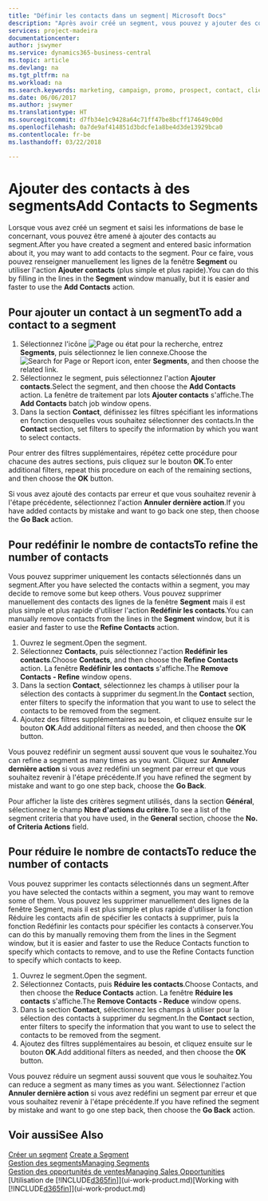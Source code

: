 ```yaml
---
title: "Définir les contacts dans un segment| Microsoft Docs"
description: "Après avoir créé un segment, vous pouvez y ajouter des contacts, par exemple, dans le cadre d'une campagne marketing visant des clients particuliers."
services: project-madeira
documentationcenter: 
author: jswymer
ms.service: dynamics365-business-central
ms.topic: article
ms.devlang: na
ms.tgt_pltfrm: na
ms.workload: na
ms.search.keywords: marketing, campaign, promo, prospect, contact, client, customer
ms.date: 06/06/2017
ms.author: jswymer
ms.translationtype: HT
ms.sourcegitcommit: d7fb34e1c9428a64c71ff47be8bcff174649c00d
ms.openlocfilehash: 0a7de9af414851d3bdcfe1a8be4d3de13929bca0
ms.contentlocale: fr-be
ms.lasthandoff: 03/22/2018

---
```

# <a name="add-contacts-to-segments"></a><span data-ttu-id="31ec4-103">Ajouter des contacts à des segments</span><span class="sxs-lookup"><span data-stu-id="31ec4-103">Add Contacts to Segments</span></span>
<span data-ttu-id="31ec4-104">Lorsque vous avez créé un segment et saisi les informations de base le concernant, vous pouvez être amené à ajouter des contacts au segment.</span><span class="sxs-lookup"><span data-stu-id="31ec4-104">After you have created a segment and entered basic information about it, you may want to add contacts to the segment.</span></span> <span data-ttu-id="31ec4-105">Pour ce faire, vous pouvez renseigner manuellement les lignes de la fenêtre **Segment** ou utiliser l'action **Ajouter contacts** (plus simple et plus rapide).</span><span class="sxs-lookup"><span data-stu-id="31ec4-105">You can do this by filling in the lines in the **Segment** window manually, but it is easier and faster to use the **Add Contacts** action.</span></span>

## <a name="to-add-a-contact-to-a-segment"></a><span data-ttu-id="31ec4-106">Pour ajouter un contact à un segment</span><span class="sxs-lookup"><span data-stu-id="31ec4-106">To add a contact to a segment</span></span>
1. <span data-ttu-id="31ec4-107">Sélectionnez l'icône ![Page ou état pour la recherche](media/ui-search/search_small.png "Page ou état pour la recherche"), entrez **Segments**, puis sélectionnez le lien connexe.</span><span class="sxs-lookup"><span data-stu-id="31ec4-107">Choose the ![Search for Page or Report](media/ui-search/search_small.png "Search for Page or Report icon") icon, enter **Segments**, and then choose the related link.</span></span>  
2. <span data-ttu-id="31ec4-108">Sélectionnez le segment, puis sélectionnez l'action **Ajouter contacts**.</span><span class="sxs-lookup"><span data-stu-id="31ec4-108">Select the segment, and then choose the **Add Contacts** action.</span></span> <span data-ttu-id="31ec4-109">La fenêtre de traitement par lots **Ajouter contacts** s'affiche.</span><span class="sxs-lookup"><span data-stu-id="31ec4-109">The **Add Contacts** batch job window opens.</span></span>
3. <span data-ttu-id="31ec4-110">Dans la section **Contact**, définissez les filtres spécifiant les informations en fonction desquelles vous souhaitez sélectionner des contacts.</span><span class="sxs-lookup"><span data-stu-id="31ec4-110">In the **Contact** section, set filters to specify the information by which you want to select contacts.</span></span>

<span data-ttu-id="31ec4-111">Pour entrer des filtres supplémentaires, répétez cette procédure pour chacune des autres sections, puis cliquez sur le bouton **OK**.</span><span class="sxs-lookup"><span data-stu-id="31ec4-111">To enter additional filters, repeat this procedure on each of the remaining sections, and then choose the **OK** button.</span></span>

<span data-ttu-id="31ec4-112">Si vous avez ajouté des contacts par erreur et que vous souhaitez revenir à l'étape précédente, sélectionnez l'action **Annuler dernière action**.</span><span class="sxs-lookup"><span data-stu-id="31ec4-112">If you have added contacts by mistake and want to go back one step, then choose the **Go Back** action.</span></span>

## <a name="to-refine-the-number-of-contacts"></a><span data-ttu-id="31ec4-113">Pour redéfinir le nombre de contacts</span><span class="sxs-lookup"><span data-stu-id="31ec4-113">To refine the number of contacts</span></span>
<span data-ttu-id="31ec4-114">Vous pouvez supprimer uniquement les contacts sélectionnés dans un segment.</span><span class="sxs-lookup"><span data-stu-id="31ec4-114">After you have selected the contacts within a segment, you may decide to remove some but keep others.</span></span> <span data-ttu-id="31ec4-115">Vous pouvez supprimer manuellement des contacts des lignes de la fenêtre **Segment** mais il est plus simple et plus rapide d'utiliser l'action **Redéfinir les contacts**.</span><span class="sxs-lookup"><span data-stu-id="31ec4-115">You can manually remove contacts from the lines in the **Segment** window, but it is easier and faster to use the **Refine Contacts** action.</span></span>

1. <span data-ttu-id="31ec4-116">Ouvrez le segment.</span><span class="sxs-lookup"><span data-stu-id="31ec4-116">Open the segment.</span></span>
2. <span data-ttu-id="31ec4-117">Sélectionnez **Contacts**, puis sélectionnez l'action **Redéfinir les contacts**.</span><span class="sxs-lookup"><span data-stu-id="31ec4-117">Choose **Contacts**, and then choose the **Refine Contacts** action.</span></span> <span data-ttu-id="31ec4-118">La fenêtre **Redéfinir les contacts** s'affiche.</span><span class="sxs-lookup"><span data-stu-id="31ec4-118">The **Remove Contacts - Refine** window opens.</span></span>
3. <span data-ttu-id="31ec4-119">Dans la section **Contact**, sélectionnez les champs à utiliser pour la sélection des contacts à supprimer du segment.</span><span class="sxs-lookup"><span data-stu-id="31ec4-119">In the **Contact** section, enter filters to specify the information that you want to use to select the contacts to be removed from the segment.</span></span>
4. <span data-ttu-id="31ec4-120">Ajoutez des filtres supplémentaires au besoin, et cliquez ensuite sur le bouton **OK**.</span><span class="sxs-lookup"><span data-stu-id="31ec4-120">Add additional filters as needed, and then choose the **OK** button.</span></span>

<span data-ttu-id="31ec4-121">Vous pouvez redéfinir un segment aussi souvent que vous le souhaitez.</span><span class="sxs-lookup"><span data-stu-id="31ec4-121">You can refine a segment as many times as you want.</span></span> <span data-ttu-id="31ec4-122">Cliquez sur **Annuler dernière action** si vous avez redéfini un segment par erreur et que vous souhaitez revenir à l'étape précédente.</span><span class="sxs-lookup"><span data-stu-id="31ec4-122">If you have refined the segment by mistake and want to go one step back, choose the **Go Back**.</span></span>

<span data-ttu-id="31ec4-123">Pour afficher la liste des critères segment utilisés, dans la section **Général**, sélectionnez le champ **Nbre d'actions du critère**.</span><span class="sxs-lookup"><span data-stu-id="31ec4-123">To see a list of the segment criteria that you have used, in the **General** section, choose the **No. of Criteria Actions** field.</span></span>

## <a name="to-reduce-the-number-of-contacts"></a><span data-ttu-id="31ec4-124">Pour réduire le nombre de contacts</span><span class="sxs-lookup"><span data-stu-id="31ec4-124">To reduce the number of contacts</span></span>
<span data-ttu-id="31ec4-125">Vous pouvez supprimer les contacts sélectionnés dans un segment.</span><span class="sxs-lookup"><span data-stu-id="31ec4-125">After you have selected the contacts within a segment, you may want to remove some of them.</span></span> <span data-ttu-id="31ec4-126">Vous pouvez les supprimer manuellement des lignes de la fenêtre Segment, mais il est plus simple et plus rapide d'utiliser la fonction Réduire les contacts afin de spécifier les contacts à supprimer, puis la fonction Redéfinir les contacts pour spécifier les contacts à conserver.</span><span class="sxs-lookup"><span data-stu-id="31ec4-126">You can do this by manually removing them from the lines in the Segment window, but it is easier and faster to use the Reduce Contacts function to specify which contacts to remove, and to use the Refine Contacts function to specify which contacts to keep.</span></span>

1. <span data-ttu-id="31ec4-127">Ouvrez le segment.</span><span class="sxs-lookup"><span data-stu-id="31ec4-127">Open the segment.</span></span>
2. <span data-ttu-id="31ec4-128">Sélectionnez Contacts, puis **Réduire les contacts**.</span><span class="sxs-lookup"><span data-stu-id="31ec4-128">Choose Contacts, and then choose the **Reduce Contacts** action.</span></span> <span data-ttu-id="31ec4-129">La fenêtre **Réduire les contacts** s'affiche.</span><span class="sxs-lookup"><span data-stu-id="31ec4-129">The **Remove Contacts - Reduce** window opens.</span></span>
3. <span data-ttu-id="31ec4-130">Dans la section **Contact**, sélectionnez les champs à utiliser pour la sélection des contacts à supprimer du segment.</span><span class="sxs-lookup"><span data-stu-id="31ec4-130">In the **Contact** section, enter filters to specify the information that you want to use to select the contacts to be removed from the segment.</span></span>
4. <span data-ttu-id="31ec4-131">Ajoutez des filtres supplémentaires au besoin, et cliquez ensuite sur le bouton **OK**.</span><span class="sxs-lookup"><span data-stu-id="31ec4-131">Add additional filters as needed, and then choose the **OK** button.</span></span>

<span data-ttu-id="31ec4-132">Vous pouvez réduire un segment aussi souvent que vous le souhaitez.</span><span class="sxs-lookup"><span data-stu-id="31ec4-132">You can reduce a segment as many times as you want.</span></span> <span data-ttu-id="31ec4-133">Sélectionnez l'action **Annuler dernière action** si vous avez redéfini un segment par erreur et que vous souhaitez revenir à l'étape précédente.</span><span class="sxs-lookup"><span data-stu-id="31ec4-133">If you have refined the segment by mistake and want to go one step back, then choose the **Go Back** action.</span></span>

## <a name="see-also"></a><span data-ttu-id="31ec4-134">Voir aussi</span><span class="sxs-lookup"><span data-stu-id="31ec4-134">See Also</span></span>
<span data-ttu-id="31ec4-135">[Créer un segment](marketing-how-create-segment.md) </span><span class="sxs-lookup"><span data-stu-id="31ec4-135">[Create a Segment](marketing-how-create-segment.md) </span></span>  
[<span data-ttu-id="31ec4-136">Gestion des segments</span><span class="sxs-lookup"><span data-stu-id="31ec4-136">Managing Segments</span></span>](marketing-segments.md)  
[<span data-ttu-id="31ec4-137">Gestion des opportunités de ventes</span><span class="sxs-lookup"><span data-stu-id="31ec4-137">Managing Sales Opportunities</span></span>](marketing-manage-sales-opportunities.md)  
<span data-ttu-id="31ec4-138">[Utilisation de [!INCLUDE[d365fin](includes/d365fin_md.md)]](ui-work-product.md)</span><span class="sxs-lookup"><span data-stu-id="31ec4-138">[Working with [!INCLUDE[d365fin](includes/d365fin_md.md)]](ui-work-product.md)</span></span>  

